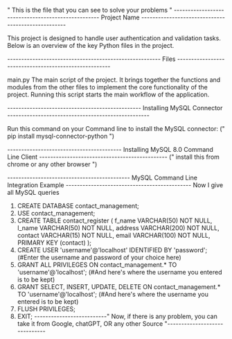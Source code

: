 " This is the file that you can see to solve your problems "
---------------------------------------------------  Project Name  ---------------------------------------------------

This project is designed to handle user authentication and validation tasks. Below is an overview of the key Python files in the project.

-------------------------------------------------------  Files  ------------------------------------------------------

main.py
The main script of the project. It brings together the functions and modules from the other files to implement the core functionality of the project. Running this script starts the main workflow of the application.

------------------------------------------------  Installing MySQL Connector  ---------------------------------------------------

Run this command on your Command line to install the MySQL connector:
              (" pip install mysql-connector-python ")

-----------------------------------------  Installing MySQL 8.0 Command Line Client ----------------------------------------------
              (" install this from chrome or any other browser ")

-------------------------------------------- MySQL Command Line Integration Example  ---------------------------------------------
Now I give all MySQL queries
1. CREATE DATABASE contact_management;
2. USE contact_management;
3. CREATE TABLE contact_register (
    f_name VARCHAR(50) NOT NULL,
    l_name VARCHAR(50) NOT NULL,
    address VARCHAR(200) NOT NULL,
    contact VARCHAR(15) NOT NULL,
    email VARCHAR(100) NOT NULL,
    PRIMARY KEY (contact)
);
4. CREATE USER 'username'@'localhost' IDENTIFIED BY 'password'; (#Enter the username and password of your choice here)
5. GRANT ALL PRIVILEGES ON contact_management.* TO 'username'@'localhost'; (#And here's where the username you entered is to be kept)
7. GRANT SELECT, INSERT, UPDATE, DELETE ON contact_management.* TO 'username'@'localhost'; (#And here's where the username you entered is to be kept)
8. FLUSH PRIVILEGES;
9. EXIT;
--------------------------" Now, if there is any problem, you can take it from Google, chatGPT, OR any other Source "------------------------------
